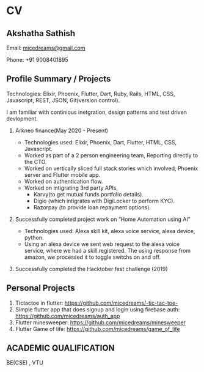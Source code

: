 # CV

## Akshatha Sathish

Email: micedreams@gmail.com

Phone: +91 9008401895

## Profile Summary / Projects

Technologies: Elixir, Phoenix, Flutter, Dart, Ruby, Rails, HTML, CSS, Javascript, REST, JSON, Git(version control).

I am familiar with continious inetgration, design patterns and test driven devlopment.

1. Arkneo finance(May 2020 - Present)
   * Technologies used: Elixir, Phoenix, Dart, Flutter, HTML, CSS, Javascript.
   * Worked as part of a 2 person engineering team, Reporting directly to the CTO.
   * Worked on vertically sliced full stack stories which involved, Phoenix server and Flutter mobile app.
   * Worked on authentication flow.
   * Worked on intigrating 3rd party APIs,
      * Karvy(to get mutual funds portfolio details). 
      * Digio (which intigrates with DigiLocker to perform KYC).
      * Razorpay (to provide loan repayment options). 
1. Successfully completed project work on “Home Automation using AI”
    * Technologies used: Alexa skill kit, alexa voice service, alexa device, python.
    * Using an alexa device we sent web request to the alexa voice service, 
    where we had a skill registered. The using response from amazon, we processed it to toggle switchs on and off.


1. Successfully completed the Hacktober fest challenge (2019)

## Personal Projects
1. Tictactoe in flutter: https://github.com/micedreams/-tic-tac-toe-
1. Simple flutter app that does signup and login using firebase auth: https://github.com/micedreams/auth_app 
1. Flutter minesweeper: https://github.com/micedreams/minesweeper
1. Flutter Game of life: https://github.com/micedreams/game_of_life

## ACADEMIC QUALIFICATION 
BE(CSE) , VTU 
